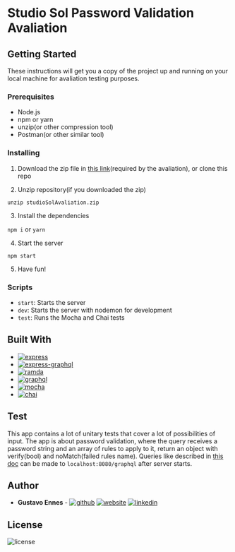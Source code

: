 # Studio Sol Password Validation Avaliation

## Getting Started

These instructions will get you a copy of the project up and running on your local machine for avaliation testing purposes.

### Prerequisites

- Node.js
- npm or yarn
- unzip(or other compression tool)
- Postman(or other similar tool)

### Installing

1. Download the zip file in [this link](https://drive.google.com/file/d/1YH1Je_CUehI6q1t-AhKXPfSbAHqgJy8x/view?usp=sharing)(required by the avaliation), or clone this repo

2. Unzip repository(if you downloaded the zip)

`unzip studioSolAvaliation.zip`

3. Install the dependencies

`npm i` or `yarn`

4. Start the server

`npm start`

5. Have fun!


### Scripts

- `start`: Starts the server
- `dev`: Starts the server with nodemon for development
- `test`: Runs the Mocha and Chai tests

## Built With

- [![express](https://img.shields.io/badge/Express-green)](https://expressjs.com/)
- [![express-graphql](https://img.shields.io/badge/Express%20graphql-green)](https://github.com/graphql/express-graphql)
- [![ramda](https://img.shields.io/badge/Ramda-green)](https://ramdajs.com/)
- [![graphql](https://img.shields.io/badge/Graphql-green)](https://graphql.org/)
- [![mocha](https://img.shields.io/badge/Mocha-green)](https://mochajs.org/)
- [![chai](https://img.shields.io/badge/Chai-green)](https://www.chaijs.com/)

## Test

This app contains a lot of unitary tests that cover a lot of possibilities of input.
The app is about password validation, where the query receives a password string and an array of rules to apply to it, return an object with verify(bool) and noMatch(failed rules name).
Queries like described in [this doc](https://akamai.sscdn.co/gcs/studiosol/2022/backend/prova.pdf) can be made to `localhost:8080/graphql` after server starts.

## Author

* **Gustavo Ennes** -  [![github](https://img.shields.io/badge/Github-profile-green)](https://github.com/Gustavo-Ennes) [![website](https://img.shields.io/badge/Personal%20website-ennes.dev-green)](https://ennes.dev)  [![linkedin](https://img.shields.io/badge/Linkedin-profile-green)](https://linkedin.com/in/gustavo-ennes) 

## License

![license](https://img.shields.io/badge/license-ISC-green)
